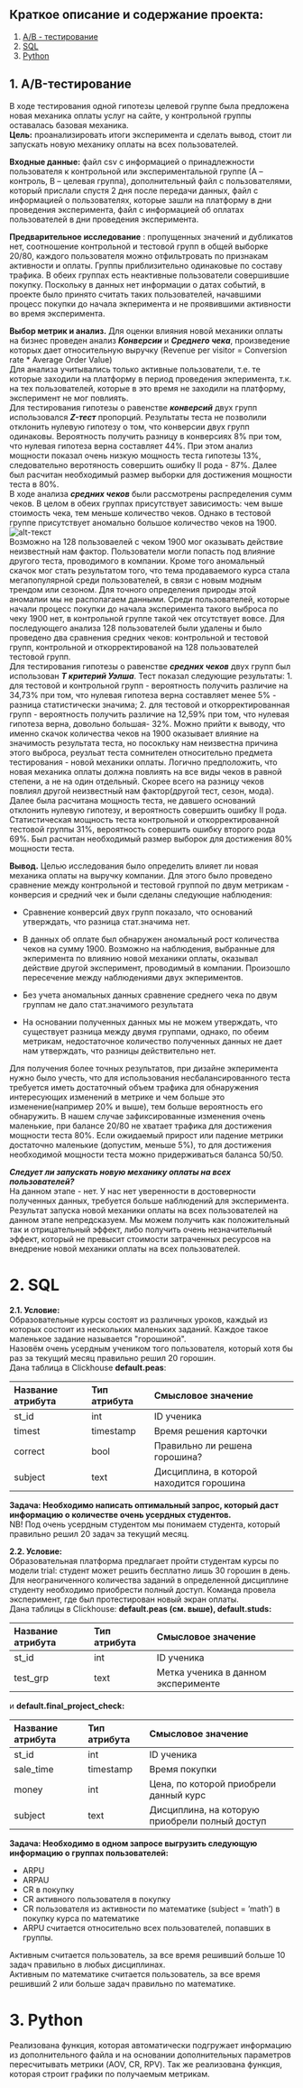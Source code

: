 ## Краткое описание и содержание проекта:
1. [A/B - тестирование](#1.-A/B-тестирование)
2. [SQL](#2.-SQL)
3. [Python](#3.-Python)

## 1. A/B-тестирование
В ходе тестирования одной гипотезы целевой группе была предложена новая механика оплаты услуг на сайте, у контрольной группы оставалась базовая механика. 
<br>**Цель:** проанализировать итоги эксперимента и сделать вывод, стоит ли запускать новую механику оплаты на всех пользователей.

**Входные данные:** файл csv с информацией о принадлежности пользователя к контрольной или экспериментальной группе (А – контроль, B – целевая группа), дополнительный файл с пользователями, который прислали спустя 2 дня после передачи данных, файл с информацией о пользователях, которые зашли на платформу в дни проведения эксперимента, файл с информацией об оплатах пользователей в дни проведения эксперимента.

**Предварительное исследование** : пропущенных значений и дубликатов нет, соотношение контрольной и тестовой групп в общей выборке 20/80, каждого пользователя можно отфильтровать по признакам активности и оплаты. Группы приблизительно одинаковые по составу трафика. В обеих группах есть неактивные пользователи совершившие покупку. Поскольку в данных нет информации о датах событий, в проекте было принято считать таких пользователей, начавшими процесс покупки до начала экперимента и не проявившими активности во время эксперимента. 

**Выбор метрик и анализ.** Для оценки влияния новой механики оплаты на бизнес проведен анализ **_Конверсии_** и **_Среднего чека_**, произведение которых дает относительную выручку (Revenue per visitor = Conversion rate * Average Order Value)
<br>Для анализа учитывались только активные пользователи, т.е. те которые заходили на платформу в период проведения экперимента, т.к. на тех пользователей, которые в это время не заходили на платформу, эксперимент не мог повлиять.
<br>Для тестирования гипотезы о равенстве **_конверсий_** двух групп использовался **_Z-тест_** пропорций. Результаты теста не позволили отклонить нулевую гипотезу о том, что конверсии двух групп одинаковы. Вероятность получить разницу в конверсиях 8% при том, что нулевая гипотеза верна составляет 44%. При этом анализ мощности показал очень низкую мощность теста гипотезы 13%, следовательно веротяность совершить ошибку II рода - 87%. Далее был расчитан необходимый размер выборки для достижения мощности теста в 80%. 
<br>В ходе анализа **_средних чеков_** были рассмотрены распределения сумм чеков. В целом в обеих группах присутствует зависимость: чем выше стоимость чека, тем меньше количество чеков. Однако в тестовой группе присутствует аномально большое количество чеков на 1900.   
![alt-текст](https://raw.githubusercontent.com/GerelMN/portfolio_projects/main/online_courses_orders_checkouts/dataset/2023-03-13_12-39-42.png)
<br>Возможно на 128 пользоваелей с чеком 1900 мог оказывать действие неизвестный нам фактор. Пользователи могли попасть под влияние другого теста, проводимого в компании. Кроме того аномальный скачок мог стать результатом того, что тема продаваемого курса стала мегапопулярной среди пользователей, в связи с новым модным трендом или сезоном. Для точного определения природы этой аномалии мы не располагаем данными. Среди пользователей, которые начали процесс покупки до начала эксперимента такого выброса по чеку 1900 нет, в контрольной группе такой чек отсутствует вовсе. Для последующего анализа 128 пользователей были удалены и было проведено два сравнения средних чеков: контрольной и тестовой групп, контрольной и откорректированой на 128 пользователей тестовой групп.  
Для тестирования гипотезы о равенстве **_средних чеков_** двух групп был использован **_T критерий Уэлша_**. Тест показал следующие результаты: 1. для тестовой и контрольной групп -  вероятность получить различие на 34,73% при том, что нулевая гипотеза верна составляет менее 5% - разница статистически значима; 2. для тестовой и откорректированная групп - вероятность получить различие на 12,59% при том, что нулевая гипотеза верна, довольно большая- 32%. Можно прийти к выводу, что именно скачок количества чеков на 1900 оказывает влияние на значимость результата теста, но посокльку нам неизвестна причина этого выброса, реузльат теста сомнителен относительно предмета тестирования - новой механики оплаты. Логично предположить, что новая механика оплаты должна повлиять на все виды чеков в равной степени, а не на один отдельный. Скорее всего на разницу чеков повлиял другой неизвестный нам фактор(другой тест, сезон, мода).  
Далее была расчитана мощность теста, не давшего оснований отклонить нулевую гипотезу, и вероятность совершить ошибку II рода. Статистическая мощность теста контрольной и откорректированной тестовой группы 31%, вероятность совершить ошибку второго рода 69%. Был расчитан необходимый размер выборок для достижения 80% мощности теста.  

**Вывод.** Целью исследования было определить влияет ли новая механика оплаты на выручку компании. Для этого было проведено сравнение между контрольной и тестовой группой по двум метрикам - конверсия и средний чек и были сделаны следующие наблюдения:
* Сравнение конверсий двух групп показало, что оснований утверждать, что разница стат.значима нет. 

* В данных об оплате был обнаружен аномальный рост количества чеков на сумму 1900. Возможно на наблюдения, выбранные для экперимента по влиянию новой механики оплаты, оказывал действие другой эксперимент, проводимый в компании. Произошло пересечение между наблюдениями двух экпериментов.
* Без учета аномальных данных сравнение среднего чека по двум группам не дало стат.значимого результата
* На основании полученных данных мы не можем утверждать, что существует разница между двумя группами, однако, по обеим метрикам, недостаточное количество полученных данных не дает нам утверждать, что разницы действительно нет. 

Для получения более точных результатов, при дизайне экперимента нужно было учесть, что для использования несбалансированного теста требуется иметь достаточный объем трафика для обнаружения интересующих изменений в метрике и чем больше это изменение(например 20% и выше), тем больше вероятность его обнаружить. 
В нашем случае зафиксированные изменения очень маленькие, при балансе 20/80 не хватает трафика для достижения мощности теста 80%. Если ожидаемый прирост или падение метрики достаточно маленькие (допустим, меньше 5%), то для достижения необходимой мощности теста можно придерживаться баланса 50/50. 

**_Следует ли запускать новую механику оплаты на всех пользователей?_**
<br>На данном этапе - нет. У нас нет уверенности в достоверности полученных данных, требуется больше наблюдений для эксперимента. Результат запуска новой механики оплаты на всех пользователей на данном этапе непредсказуем. Мы можем получить как положительный так и отрицательный эффект, либо получить очень незначительный эффект, который не превысит стоимости затраченных ресурсов на внедрение новой механики оплаты на всех пользователей.  

# 2. SQL
**2.1. Условие:**  
Образовательные курсы состоят из различных уроков, каждый из которых состоит из нескольких маленьких заданий. Каждое такое маленькое задание называется "горошиной". <br>Назовём очень усердным учеником того пользователя, который хотя бы раз за текущий месяц правильно решил 20 горошин.
<br>Дана таблица в Clickhouse **default.peas**:

|Название атрибута|Тип атрибута|Смысловое значение|
|:-|:-|:-|
|st_id|int|ID ученика|
|timest|timestamp|Время решения карточки|
|correct|bool|Правильно ли решена горошина?|
|subject|text|Дисциплина, в которой находится горошина|

**Задача: Необходимо написать оптимальный запрос, который даст информацию о количестве очень усердных студентов.**
<br>NB! Под очень усердным студентом мы понимаем студента, который правильно решил 20 задач за текущий месяц.

**2.2. Условие:**  
Образовательная платформа предлагает пройти студентам курсы по модели trial: студент может решить бесплатно лишь 30 горошин в день. Для неограниченного количества заданий в определенной дисциплине студенту необходимо приобрести полный доступ. Команда провела эксперимент, где был протестирован новый экран оплаты.
<br>Дана таблицы в Clickhouse: **default.peas (см. выше), default.studs:**

|Название атрибута|Тип атрибута|Смысловое значение|
|:-|:-|:-|
|st_id|int|ID ученика|
|test_grp|text|Метка ученика в данном эксперименте|
и **default.final_project_check:**

|Название атрибута|Тип атрибута|Смысловое значение|
|:-|:-|:-|
|st_id|int|ID ученика|
|sale_time|timestamp|Время покупки|
|money|int|Цена, по которой приобрели данный курс|
|subject|text|Дисциплина, на которую приобрели полный доступ|

**Задача: Необходимо в одном запросе выгрузить следующую информацию о группах пользователей:**
* ARPU 
* ARPAU 
* CR в покупку 
* СR активного пользователя в покупку 
* CR пользователя из активности по математике (subject = ’math’) в покупку курса по математике
* ARPU считается относительно всех пользователей, попавших в группы.  

Активным считается пользователь, за все время решивший больше 10 задач правильно в любых дисциплинах.
<br>Активным по математике считается пользователь, за все время решивший 2 или больше задач правильно по математике.

# 3. Python 
Реализована функция, которая автоматически подгружает информацию из дополнительного файла и на основании дополнительных параметров пересчитывать метрики (AOV, CR, RPV). Так же реализована функция, которая строит графики по получаемым метрикам. 
